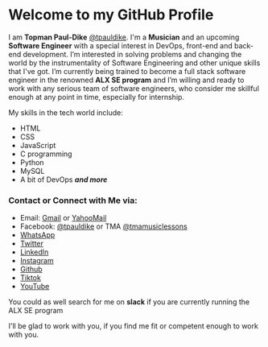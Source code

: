 # Welcome to my GitHub Profile
I am **Topman Paul-Dike** [@tpauldike](https://github.com/tpauldike). I'm a **Musician** and an upcoming **Software Engineer** with a special interest in DevOps, front-end and back-end development. I’m interested in solving problems and changing the world by the instrumentality of Software Engineering and other unique skills that I've got. I’m currently being trained to become a full stack software engineer in the renowned **ALX SE program** and I’m willing and ready to work with any serious team of software engineers, who consider me skillful enough at any point in time, especially for internship.

My skills in the tech world include:
- HTML
- CSS
- JavaScript
- C programming
- Python
- MySQL
- A bit of DevOps ***and more***

### Contact or Connect with Me via:
- Email: [Gmail](mailto:topman4loveworld@gmail.com) or [YahooMail](mailto:topman4loveworld@yahoo.com)
- Facebook: [@tpauldike](fb.me/tpauldike) or TMA [@tmamusiclessons](fb.me/tmamusiclessons)
- [WhatsApp](https://wa.link/66ef36)
- [Twitter](https://twitter.com/tpauldike)
- [LinkedIn](https://https://www.linkedin.com/in/topman-paul-dike-bbb330143/)
- [Instagram](https://instagram.com/pauldiketopman)
- [Github](https://github.com/tpauldike)
- [Tiktok](https://tiktok.com/@tpauldike)
- [YouTube](https://youtube.com/@tpauldike)

You could as well search for me on **slack** if you are currently running the ALX SE program

I'll be glad to work with you, if you find me fit or competent enough to work with you.

<!---
tpauldike/tpauldike is a ✨ special ✨ repository because its `README.md` (this file) appears on your GitHub profile.
You can click the Preview link to take a look at your changes.
--->
